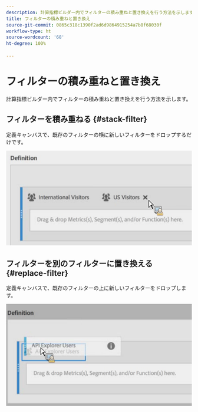 ```yaml
---
description: 計算指標ビルダー内でフィルターの積み重ねと置き換えを行う方法を示します。
title: フィルターの積み重ねと置き換え
source-git-commit: 0865c318c1390f2ad6d9864915254a7b8f68030f
workflow-type: ht
source-wordcount: '68'
ht-degree: 100%

---
```


# フィルターの積み重ねと置き換え

計算指標ビルダー内でフィルターの積み重ねと置き換えを行う方法を示します。

## フィルターを積み重ねる {#stack-filter}

定義キャンバスで、既存のフィルターの横に新しいフィルターをドロップするだけです。

![](assets/cm_stack_seg.png)

## フィルターを別のフィルターに置き換える {#replace-filter}

定義キャンバスで、既存のフィルターの上に新しいフィルターをドロップします。

![](assets/cm_replace_seg.png)
